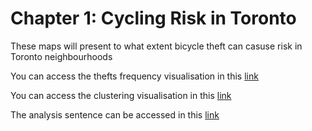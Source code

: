 # Chapter 1: Cycling Risk in Toronto

These maps will present to what extent bicycle theft can casuse risk in Toronto neighbourhoods

You can access the thefts frequency visualisation in this [link](https://zeqiang.fun/Digital-Viz-City-Transformations/Bicycle-Thefts-Risk/theft_frequency_map_tmp.html)

You can access the clustering visualisation in this [link](https://zeqiang.fun/Digital-Viz-City-Transformations/Bicycle-Thefts-Risk/Toronto_Clustering_Viz-draft/)

The analysis sentence can be accessed in this [link](https://zeqiang.fun/Digital-Viz-City-Transformations/Bicycle-Thefts-Risk/Code/Toronto-Bike-Theft-Cluster-Analysis.html)



